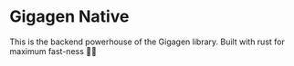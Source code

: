 # Gigagen Native
This is the backend powerhouse of the Gigagen library. Built with rust for maximum fast-ness 🦀😎

